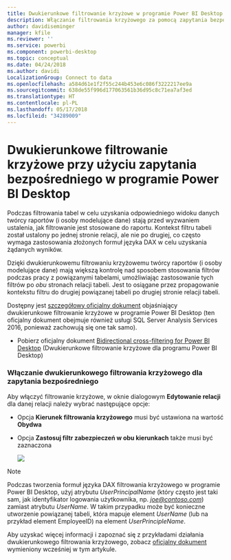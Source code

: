 ```yaml
---
title: Dwukierunkowe filtrowanie krzyżowe w programie Power BI Desktop
description: Włączanie filtrowania krzyżowego za pomocą zapytania bezpośredniego w programie Power BI Desktop
author: davidiseminger
manager: kfile
ms.reviewer: ''
ms.service: powerbi
ms.component: powerbi-desktop
ms.topic: conceptual
ms.date: 04/24/2018
ms.author: davidi
LocalizationGroup: Connect to data
ms.openlocfilehash: a584d61e1f2f55c244b453e6c086f3222217ee9a
ms.sourcegitcommit: 638de55f996d177063561b36d95c8c71ea7af3ed
ms.translationtype: HT
ms.contentlocale: pl-PL
ms.lasthandoff: 05/17/2018
ms.locfileid: "34289009"
---
```

# <a name="bidirectional-cross-filtering-using-directquery-in-power-bi-desktop"></a>Dwukierunkowe filtrowanie krzyżowe przy użyciu zapytania bezpośredniego w programie Power BI Desktop

Podczas filtrowania tabel w celu uzyskania odpowiedniego widoku danych twórcy raportów (i osoby modelujące dane) stają przed wyzwaniem ustalenia, jak filtrowanie jest stosowane do raportu. Kontekst filtru tabeli został ustalony po jednej stronie relacji, ale nie po drugiej, co często wymaga zastosowania złożonych formuł języka DAX w celu uzyskania żądanych wyników.

Dzięki dwukierunkowemu filtrowaniu krzyżowemu twórcy raportów (i osoby modelujące dane) mają większą kontrolę nad sposobem stosowania filtrów podczas pracy z powiązanymi tabelami, umożliwiając zastosowanie tych filtrów po *obu* stronach relacji tabeli. Jest to osiągane przez propagowanie kontekstu filtru do drugiej powiązanej tabeli po drugiej stronie relacji tabeli.

Dostępny jest [szczegółowy oficjalny dokument](http://download.microsoft.com/download/2/7/8/2782DF95-3E0D-40CD-BFC8-749A2882E109/Bidirectional%20cross-filtering%20in%20Analysis%20Services%202016%20and%20Power%20BI.docx) objaśniający dwukierunkowe filtrowanie krzyżowe w programie Power BI Desktop (ten oficjalny dokument obejmuje również usługi SQL Server Analysis Services 2016, ponieważ zachowują się one tak samo).

* Pobierz oficjalny dokument [Bidirectional cross-filtering for Power BI Desktop](http://download.microsoft.com/download/2/7/8/2782DF95-3E0D-40CD-BFC8-749A2882E109/Bidirectional%20cross-filtering%20in%20Analysis%20Services%202016%20and%20Power%20BI.docx) (Dwukierunkowe filtrowanie krzyżowe dla programu Power BI Desktop)

### <a name="enabling-bidirectional-cross-filtering-for-directquery"></a>Włączanie dwukierunkowego filtrowania krzyżowego dla zapytania bezpośredniego

Aby włączyć filtrowanie krzyżowe, w oknie dialogowym **Edytowanie relacji** dla danej relacji należy wybrać następujące opcje:

* Opcja **Kierunek filtrowania krzyżowego** musi być ustawiona na wartość **Obydwa**
* Opcja **Zastosuj filtr zabezpieczeń w obu kierunkach** także musi być zaznaczona
  
  ![](media/desktop-bidirectional-filtering/bidirectional-filtering_2.png)

> [!NOTE]
> Podczas tworzenia formuł języka DAX filtrowania krzyżowego w programie Power BI Desktop, użyj atrybutu *UserPrincipalName* (który często jest taki sam, jak identyfikator logowania użytkownika, np. *joe@contoso.com*) zamiast atrybutu *UserName*. W takim przypadku może być konieczne utworzenie powiązanej tabeli, która mapuje element *UserName* (lub na przykład element EmployeeID) na element *UserPrincipleName*.
> 
> 

Aby uzyskać więcej informacji i zapoznać się z przykładami działania dwukierunkowego filtrowania krzyżowego, zobacz [oficjalny dokument](http://download.microsoft.com/download/2/7/8/2782DF95-3E0D-40CD-BFC8-749A2882E109/Bidirectional%20cross-filtering%20in%20Analysis%20Services%202016%20and%20Power%20BI.docx) wymieniony wcześniej w tym artykule.

